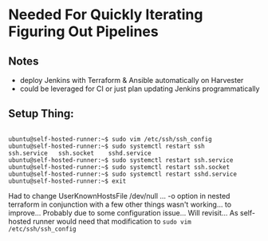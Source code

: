 # Needed For Quickly Iterating Figuring Out Pipelines

## Notes

- deploy Jenkins with Terraform & Ansible automatically on Harvester
- could be leveraged for CI or just plan updating Jenkins programmatically


## Setup Thing:
```

ubuntu@self-hosted-runner:~$ sudo vim /etc/ssh/ssh_config
ubuntu@self-hosted-runner:~$ sudo systemctl restart ssh
ssh.service   ssh.socket    sshd.service
ubuntu@self-hosted-runner:~$ sudo systemctl restart ssh.service
ubuntu@self-hosted-runner:~$ sudo systemctl restart ssh.socket
ubuntu@self-hosted-runner:~$ sudo systemctl restart sshd.service
ubuntu@self-hosted-runner:~$ exit

```

Had to change UserKnownHostsFile /dev/null ... -o option in nested terraform in conjunction with a few other things wasn't working...
to improve...
Probably due to some configuration issue...
Will revisit...
As self-hosted runner would need that modification to `sudo vim /etc/ssh/ssh_config`